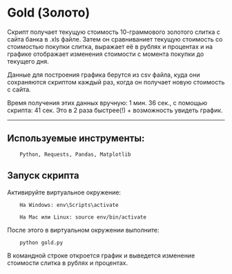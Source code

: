 Gold (Золото)
=================

Скрипт получает текущую стоимость 10-граммового золотого слитка с сайта банка в .xls файле. Затем он сравниваниет текущую стоимость со стоимостью покупки слитка, выражает её в рублях и  процентах и на графике отображает изменения стоимости с момента покупки до текущего дня. 

Данные для построения графика берутся из csv файла, куда они сохраняются скриптом каждый раз, когда он получает новую стоимость с сайта.

Время получения этих данных вручную: 1 мин. 36 сек., с помощью скрипта: 41 сек. Это в 2 раза быстрее(!) + возможность увидеть график.

***********


Используемые инструменты:
---------
```
    Python, Requests, Pandas, Matplotlib
```

Запуск скрипта
---------

Aктивируйте виртуальное окружение:

```
    На Windows: env\Scripts\activate
```
```
    На Mac или Linux: source env/bin/activate
```
После этого в виртуальном окружении выполните:

```
    python gold.py
```

В командной строке откроется график и выведется изменение стоимости слитка в рублях и процентах.